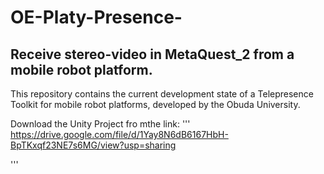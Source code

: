 # OE-Platy-Presence-
## Receive stereo-video in MetaQuest_2 from a mobile robot platform.

This repository contains the current development state of a Telepresence Toolkit for mobile robot platforms, developed by the Obuda University. 

Download the Unity Project fro mthe link: 
''' 
https://drive.google.com/file/d/1Yay8N6dB6167HbH-BpTKxqf23NE7s6MG/view?usp=sharing


'''

